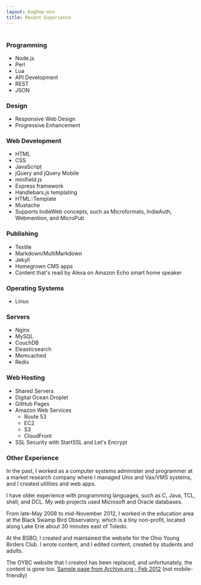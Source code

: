 ```yaml
---
layout: boghop-min
title: Recent Experience
---
```



<h3 id="programming" style="margin-top:40px;padding-top:0;">Programming</h3>

* Node.js
* Perl
* Lua
* API Development
* REST
* JSON


### Design

* Responsive Web Design
* Progressive Enhancement


### Web Development

* HTML
* CSS
* JavaScript
* jQuery and jQuery Mobile
* minifield.js
* Express framework
* Handlebars.js templating
* HTML::Template
* Mustache
* Supports IndieWeb concepts, such as Microformats, IndieAuth, Webmention, and MicroPub


### Publishing

* Textile
* Markdown/MultiMarkdown
* Jekyll
* Homegrown CMS apps
* Content that's read by Alexa on Amazon Echo smart home speaker


### Operating Systems

* Linux


### Servers

* Nginx
* MySQL
* CouchDB
* Eleasticsearch
* Memcached
* Redis


### Web Hosting

* Shared Servers
* Digital Ocean Droplet
* GitHub Pages
* Amazon Web Services
  *  Route 53
  *  EC2
  *  S3
  *  CloudFront
* SSL Security with StartSSL and Let's Encrypt


### Other Experience

In the past, I worked as a computer systems administer and programmer at a market research company where I managed Unix and Vax/VMS systems, and I created utilities and web apps. 

I have older experience with programming languages, such as C, Java, TCL, shell, and DCL. My web projects used Microsoft and Oracle databases.

From late-May 2008 to mid-November 2012, I worked in the education area at the Black Swamp Bird Observatory, which is a tiny non-profit, located along Lake Erie about 30 minutes east of Toledo. 

At the BSBO, I created and maintained the website for the Ohio Young Birders Club. I wrote content, and I edited content, created by students and adults. 

The OYBC website that I created has been replaced, and unfortunately, the content is gone too. [Sample page from Archive.org - Feb 2012](http://web.archive.org/web/20120224135234/http://www.ohioyoungbirders.org/) (not mobile-friendly)



